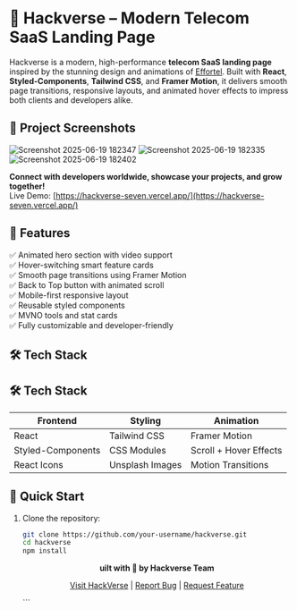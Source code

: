 # 🚀 Hackverse – Modern Telecom SaaS Landing Page

Hackverse is a modern, high-performance **telecom SaaS landing page** inspired by the stunning design and animations of [Effortel](https://effortel.com/). Built with **React**, **Styled-Components**, **Tailwind CSS**, and **Framer Motion**, it delivers smooth page transitions, responsive layouts, and animated hover effects to impress both clients and developers alike.


## 🎨 Project Screenshots
![Screenshot 2025-06-19 182347](https://github.com/user-attachments/assets/0b336334-c7ce-4c99-b366-6603fce649d2)
![Screenshot 2025-06-19 182335](https://github.com/user-attachments/assets/5ac4ae55-9499-4f26-a0ca-137400e2d1e7)
![Screenshot 2025-06-19 182402](https://github.com/user-attachments/assets/ebd2aaae-652b-4a91-afcb-7858b4d3b427)


**Connect with developers worldwide, showcase your projects, and grow together!**  
Live Demo: [https://hackverse-seven.vercel.app/](https://hackverse-seven.vercel.app/)

## 🧩 Features

✅ Animated hero section with video support  
✅ Hover-switching smart feature cards  
✅ Smooth page transitions using Framer Motion  
✅ Back to Top button with animated scroll  
✅ Mobile-first responsive layout  
✅ Reusable styled components  
✅ MVNO tools and stat cards  
✅ Fully customizable and developer-friendly  
## 🛠 Tech Stack

## 🛠️ Tech Stack

| Frontend  | Styling | Animation |
|-----------|---------|-----------|
| React     | Tailwind CSS | Framer Motion |
| Styled-Components | CSS Modules | Scroll + Hover Effects |
| React Icons | Unsplash Images | Motion Transitions |
## 🚀 Quick Start

1. Clone the repository:
   ```bash
   git clone https://github.com/your-username/hackverse.git
   cd hackverse
   npm install
   ```

   <p align="center"> <strong>uilt with 💙 by Hackverse Team</strong> </p> <p align="center"> <a href="https://hackverse-seven.vercel.app/">Visit HackVerse</a> | <a href="https://github.com/your-username/hackverse/issues">Report Bug</a> | <a href="https://github.com/your-username/hackverse/issues">Request Feature</a> </p> ```
